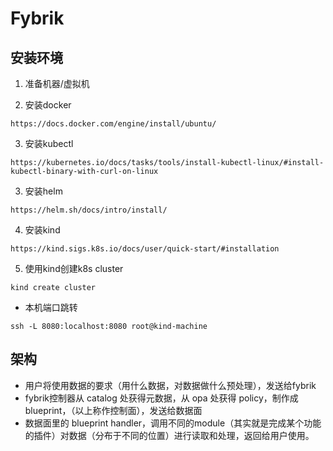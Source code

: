 # Fybrik

## 安装环境

1. 准备机器/虚拟机

2. 安装docker
```
https://docs.docker.com/engine/install/ubuntu/
```

3. 安装kubectl
```
https://kubernetes.io/docs/tasks/tools/install-kubectl-linux/#install-kubectl-binary-with-curl-on-linux
```

3. 安装helm
```
https://helm.sh/docs/intro/install/
```

4. 安装kind
```
https://kind.sigs.k8s.io/docs/user/quick-start/#installation
```

5. 使用kind创建k8s cluster
```shell
kind create cluster
```

- 本机端口跳转
```
ssh -L 8080:localhost:8080 root@kind-machine
```

## 架构

- 用户将使用数据的要求（用什么数据，对数据做什么预处理），发送给fybrik
- fybrik控制器从 catalog 处获得元数据，从 opa 处获得 policy，制作成 blueprint，（以上称作控制面），发送给数据面
- 数据面里的 blueprint handler，调用不同的module（其实就是完成某个功能的插件）对数据（分布于不同的位置）进行读取和处理，返回给用户使用。